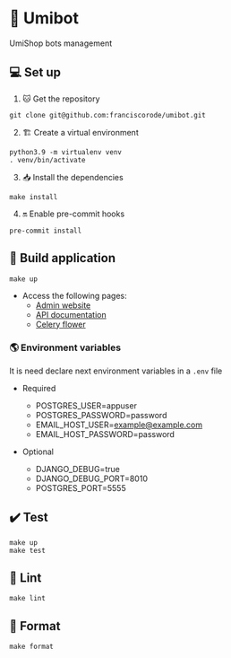 # 🤖 Umibot

UmiShop bots management

## 💻 Set up

1. 🐱 Get the repository

```shell
git clone git@github.com:franciscorode/umibot.git
```

2. 🏗️ Create a virtual environment

```shell
python3.9 -m virtualenv venv
. venv/bin/activate
```

3. 📥 Install the dependencies

```shell
make install
```

4. 🔛 Enable pre-commit hooks

```shell
pre-commit install
```

## 🚀 Build application

```shell
make up
```

- Access the following pages:
  - [Admin website](http://localhost:8010/admin)
  - [API documentation](http://localhost:8010/swagger/)
  - [Celery flower](http://localhost:5557/)

### 🌎 Environment variables

It is need declare next environment variables in a `.env` file

- Required

  - POSTGRES_USER=appuser
  - POSTGRES_PASSWORD=password
  - EMAIL_HOST_USER=example@example.com
  - EMAIL_HOST_PASSWORD=password

- Optional

  - DJANGO_DEBUG=true
  - DJANGO_DEBUG_PORT=8010
  - POSTGRES_PORT=5555

## ✔️ Test

```shell
make up
make test
```

## 🧹 Lint

```shell
make lint
```

## 🌟 Format

```shell
make format
```
